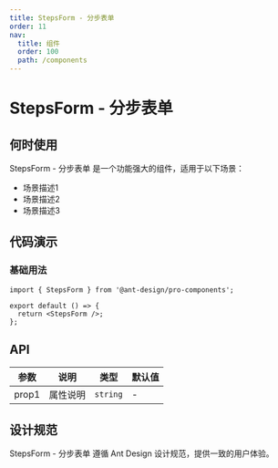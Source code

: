 ```yaml
---
title: StepsForm - 分步表单
order: 11
nav:
  title: 组件
  order: 100
  path: /components
---
```


# StepsForm - 分步表单

## 何时使用

StepsForm - 分步表单 是一个功能强大的组件，适用于以下场景：

- 场景描述1
- 场景描述2
- 场景描述3

## 代码演示

### 基础用法

```tsx
import { StepsForm } from '@ant-design/pro-components';

export default () => {
  return <StepsForm />;
};
```

## API

| 参数  | 说明     | 类型     | 默认值 |
| ----- | -------- | -------- | ------ |
| prop1 | 属性说明 | `string` | -      |

## 设计规范

StepsForm - 分步表单 遵循 Ant Design 设计规范，提供一致的用户体验。

